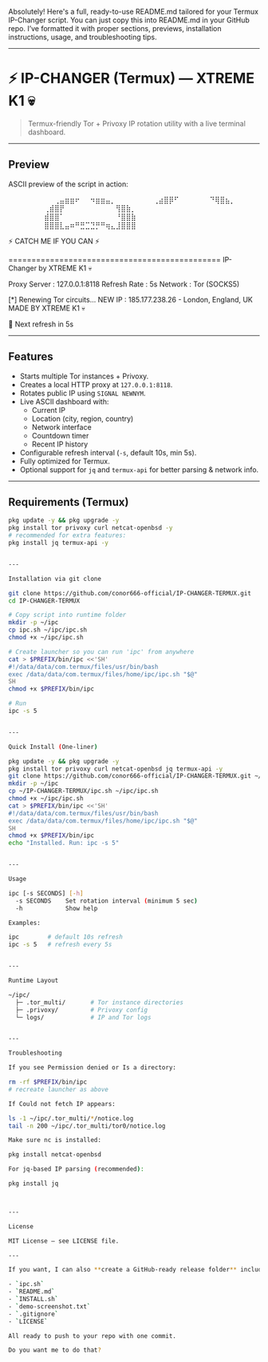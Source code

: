 Absolutely! Here's a full, ready-to-use README.md tailored for your Termux IP-Changer script. You can just copy this into README.md in your GitHub repo. I’ve formatted it with proper sections, previews, installation instructions, usage, and troubleshooting tips.


---

# ⚡ IP-CHANGER (Termux) — XTREME K1 💀

> Termux-friendly Tor + Privoxy IP rotation utility with a live terminal dashboard.

---

## Preview

ASCII preview of the script in action:

⠀⠀⠀⠀⠀⠀⠀⠀⠀⢀⣤⣶⣶⠖⠀⠀⠲⣶⣶⣤⡀ ⠀⠀⠀⠀⠀⠀⠀⢀⣴⣿⡿⠋⠀⠀⠀⠀⠀⠀⠙⢿⣿⣦⡀ ⠀⠀⠀⠀⠀⠀⠀⢀⣾⣿⡟⠀⠀⠀⠀⠀⠀⠀⠀⠀⠀⢻⣿⣷⡀ ⠀⠀⠀⠀⠀⠀⠀⣾⣿⣿⠁⠀⠀⠀⠀⠀⠀⠀⠀⠀⠀⠘⣿⣿⣷ ⠀⠀⠀⠀⠀⠀⠀⣿⣿⣿⣇⣤⠶⠛⣛⣉⣙⡛⠛⢶⣄⣸⣿⣿⣿

⚡ CATCH ME IF YOU CAN ⚡

============================================== IP-Changer by XTREME K1 💀

Proxy Server : 127.0.0.1:8118 Refresh Rate : 5s Network      : Tor (SOCKS5)

[*] Renewing Tor circuits... NEW IP : 185.177.238.26 - London, England, UK MADE BY XTREME K1 💀

🔄 Next refresh in 5s

---

## Features

- Starts multiple Tor instances + Privoxy.
- Creates a local HTTP proxy at `127.0.0.1:8118`.
- Rotates public IP using `SIGNAL NEWNYM`.
- Live ASCII dashboard with:
  - Current IP
  - Location (city, region, country)
  - Network interface
  - Countdown timer
  - Recent IP history
- Configurable refresh interval (`-s`, default 10s, min 5s).
- Fully optimized for Termux.
- Optional support for `jq` and `termux-api` for better parsing & network info.

---

## Requirements (Termux)

```bash
pkg update -y && pkg upgrade -y
pkg install tor privoxy curl netcat-openbsd -y
# recommended for extra features:
pkg install jq termux-api -y


---

Installation via git clone

git clone https://github.com/conor666-official/IP-CHANGER-TERMUX.git
cd IP-CHANGER-TERMUX

# Copy script into runtime folder
mkdir -p ~/ipc
cp ipc.sh ~/ipc/ipc.sh
chmod +x ~/ipc/ipc.sh

# Create launcher so you can run 'ipc' from anywhere
cat > $PREFIX/bin/ipc <<'SH'
#!/data/data/com.termux/files/usr/bin/bash
exec /data/data/com.termux/files/home/ipc/ipc.sh "$@"
SH
chmod +x $PREFIX/bin/ipc

# Run
ipc -s 5


---

Quick Install (One-liner)

pkg update -y && pkg upgrade -y
pkg install tor privoxy curl netcat-openbsd jq termux-api -y
git clone https://github.com/conor666-official/IP-CHANGER-TERMUX.git ~/IP-CHANGER-TERMUX
mkdir -p ~/ipc
cp ~/IP-CHANGER-TERMUX/ipc.sh ~/ipc/ipc.sh
chmod +x ~/ipc/ipc.sh
cat > $PREFIX/bin/ipc <<'SH'
#!/data/data/com.termux/files/usr/bin/bash
exec /data/data/com.termux/files/home/ipc/ipc.sh "$@"
SH
chmod +x $PREFIX/bin/ipc
echo "Installed. Run: ipc -s 5"


---

Usage

ipc [-s SECONDS] [-h]
  -s SECONDS    Set rotation interval (minimum 5 sec)
  -h            Show help

Examples:

ipc        # default 10s refresh
ipc -s 5   # refresh every 5s


---

Runtime Layout

~/ipc/
  ├─ .tor_multi/       # Tor instance directories
  ├─ .privoxy/         # Privoxy config
  └─ logs/             # IP and Tor logs


---

Troubleshooting

If you see Permission denied or Is a directory:

rm -rf $PREFIX/bin/ipc
# recreate launcher as above

If Could not fetch IP appears:

ls -1 ~/ipc/.tor_multi/*/notice.log
tail -n 200 ~/ipc/.tor_multi/tor0/notice.log

Make sure nc is installed:

pkg install netcat-openbsd

For jq-based IP parsing (recommended):

pkg install jq



---

License

MIT License — see LICENSE file.

---

If you want, I can also **create a GitHub-ready release folder** including:

- `ipc.sh`  
- `README.md`  
- `INSTALL.sh`  
- `demo-screenshot.txt`  
- `.gitignore`  
- `LICENSE`  

All ready to push to your repo with one commit.  

Do you want me to do that?

